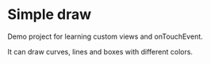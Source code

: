 # Simple draw

Demo project for learning custom views and onTouchEvent.

It can draw curves, lines and boxes with different colors.